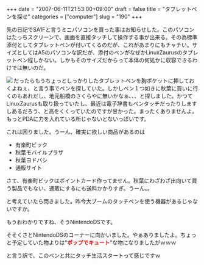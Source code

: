 +++
date = "2007-06-11T21:53:00+09:00"
draft = false
title = "タブレットペンを探せ"
categories = ["computer"]
slug = "190"
+++

先の日記でSA1Fと言うミニパソコンを買った事はお知らせした。このパソコンはたっちスクリーンで、画面を直接タッチして操作する事が出来る。その為標準添付としてタブレットペンが付いてくるのだが、これがあまりにもチャチい。サイズとしてはA5のパソコンな訳だが、添付のペンがなぜかLinuxZaurusのタブレットペン程しかない。しかもそのサイズだからって本体の何処かに収容できるわけでは無いのだ。

<img src="/images/2007/06/061107_1252_1.jpg" align="left" />だったらもうちょっとしっかりしたタブレットペンを胸ポケットに挿しておくよねぇ、と言う事でペンを探していた。しかしペン１つ如きに秋葉に買いに行くのもあれだし、地元船橋のさくらやに無いかなぁ、、、と探しました。かつてLinuxZaurusも取り扱っていたし、最近は電子辞書もペンタッチだったりしますしあるだろう、と高をくくっていたのですが甘かった。まったくありませんよ。もっとPDAに力を入れている所じゃないとないっぽいです。

これは困りました。うーん、確実に欲しい商品があるのは
<ul>
	<li>有楽町ビック</li>
	<li>秋葉モバイルプラザ</li>
	<li>秋葉ヨドバシ</li>
	<li>通販サイト</li>
</ul>
さて、有楽町ビックはポイントカード作ってません。秋葉にわざわざ出向いて買う製品でもない、通販にするにも送料かかりすぎ。うーん。。

と考えていたら閃きました。昨今大ブームのタッチペンを使う機器があるじゃないですか。

もうおわかりですね、そうNintendoDSです。

そそくさとNintendoDSのコーナーに向かいました。やぁありましたよ。ちょっと予定していた物よりは"<span style="color: red; font-family: HG丸ｺﾞｼｯｸM-PRO"><strong>ポップでキュート</strong></span>"な物になりましたがｗｗｗ

と言う訳で、このペンと共にタッチ生活スタートって感じですｗ
